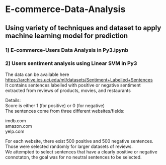 # E-commerce-Data-Analysis
## Using variety of techniques and dataset to apply machine learning model for prediction
### 1) E-commerce-Users Data Analysis in Py3.ipynb
  
    
      
        
        





### 2) Users sentiment analysis using Linear SVM in Py3
The data can be available here  
https://archive.ics.uci.edu/ml/datasets/Sentiment+Labelled+Sentences  
It contains sentences labelled with positive or negative sentiment  
extracted from reviews of products, movies, and restaurants  


Details:  
Score is either 1 (for positive) or 0 (for negative)      	
The sentences come from three different websites/fields:    
  
imdb.com  
amazon.com  
yelp.com    
  
For each website, there exist 500 positive and 500 negative sentences. Those were selected randomly for larger datasets of reviews.   
We attempted to select sentences that have a clearly positive or negative connotaton, the goal was for no neutral sentences to be selected.  

   

